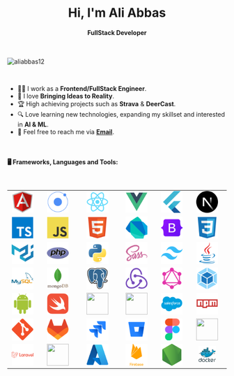 <h1 align="center">Hi, I'm Ali Abbas</h1>
<h4 align="center">FullStack Developer</h4>

<br/>

<p align="center"> 

<img src="https://komarev.com/ghpvc/?username=aliabbas12&label=Profile%20views&color=0e75b6&style=flat" alt="aliabbas12" /> </p>

<br/>

- 👨‍💻 I work as a **Frontend/FullStack Engineer**.
- 💬 I love **Bringing Ideas to Reality**.
- 🏆 High achieving projects such as **Strava** & **DeerCast**.
- 🔍 Love learning new technologies, expanding my skillset and interested in **AI & ML**.
- 📧 Feel free to reach me via **[Email](mailto:aliabbas@cmail.carleton.ca)**.

<br/>

<h4 align="left">🖥 Frameworks, Languages and Tools:</h4>

<br/>

<table align="center"> 
    <tr>
        <td align="center" width="96">
            <a href="https://angular.io/" target="_blank" rel="noreferrer"> <img src="https://raw.githubusercontent.com/devicons/devicon/master/icons/angularjs/angularjs-original.svg" width="50" height="50"/></a>
        </td>
        <td align="center" width="96">
            <a href="https://ionicframework.com/" target="_blank" rel="noreferrer"> <img src="https://raw.githubusercontent.com/devicons/devicon/master/icons/ionic/ionic-original.svg" width="50" height="50"/></a>
        </td>
        <td align="center" width="96">
            <a href="https://react.dev/" target="_blank" rel="noreferrer"> <img src="https://raw.githubusercontent.com/devicons/devicon/master/icons/react/react-original.svg" width="50" height="50"/></a>
        </td>
        <td align="center" width="96">
            <a href="https://vuejs.org/" target="_blank" rel="noreferrer"> <img src="https://raw.githubusercontent.com/devicons/devicon/master/icons/vuejs/vuejs-original.svg" width="50" height="50"/></a>
        </td>
        <td align="center" width="96">
            <a href="https://flutter.dev/" target="_blank" rel="noreferrer"> <img src="https://raw.githubusercontent.com/devicons/devicon/master/icons/flutter/flutter-original.svg" width="50" height="50"/></a>
        </td>
        <td align="center" width="96">
            <a href="https://nextjs.org/" target="_blank" rel="noreferrer"> <img src="https://raw.githubusercontent.com/devicons/devicon/master/icons/nextjs/nextjs-original.svg" style="color: white" width="50" height="50"/></a>
        </td>
    </tr>
    <tr>
        <td align="center" width="96">
            <a href="https://www.typescriptlang.org/" target="_blank" rel="noreferrer"> <img src="https://raw.githubusercontent.com/devicons/devicon/master/icons/typescript/typescript-original.svg" width="50" height="50"/></a>
        </td>
        <td align="center" width="96">
            <a href="https://developer.mozilla.org/en-US/docs/Web/JavaScript" target="_blank" rel="noreferrer"> <img src="https://raw.githubusercontent.com/devicons/devicon/master/icons/javascript/javascript-original.svg" width="50" height="50"/></a>
        </td>
        <td align="center" width="96">
            <a href="https://developer.mozilla.org/en-US/docs/Glossary/HTML5" target="_blank" rel="noreferrer"> <img src="https://raw.githubusercontent.com/devicons/devicon/master/icons/html5/html5-original.svg" width="50" height="50"/></a>
        </td>
        <td align="center" width="96">
            <a href="https://dart.dev/" target="_blank" rel="noreferrer"> <img src="https://raw.githubusercontent.com/devicons/devicon/master/icons/dart/dart-original.svg" width="50" height="50"/></a>
        </td>
        <td align="center" width="96">
            <a href="https://getbootstrap.com/" target="_blank" rel="noreferrer"> <img src="https://raw.githubusercontent.com/devicons/devicon/master/icons/bootstrap/bootstrap-original.svg" width="50" height="50"/></a>
        </td>
        <td align="center" width="96">
            <a href="https://www.w3.org/Style/CSS/Overview.en.html" target="_blank" rel="noreferrer"> <img src="https://raw.githubusercontent.com/devicons/devicon/master/icons/css3/css3-original.svg" style="color: white" width="50" height="50"/></a>
        </td>
    </tr>
    <tr>
        <td align="center" width="96">
            <a href="https://mui.com/material-ui/" target="_blank" rel="noreferrer"> <img src="https://raw.githubusercontent.com/devicons/devicon/master/icons/materialui/materialui-original.svg" width="50" height="50"/></a>
        </td>
        <td align="center" width="96">
            <a href="https://www.php.net/" target="_blank" rel="noreferrer"> <img src="https://raw.githubusercontent.com/devicons/devicon/master/icons/php/php-original.svg" width="50" height="50"/></a>
        </td>
        <td align="center" width="96">
            <a href="https://www.python.org/" target="_blank" rel="noreferrer"> <img src="https://raw.githubusercontent.com/devicons/devicon/master/icons/python/python-original.svg" width="50" height="50"/></a>
        </td>
        <td align="center" width="96">
            <a href="https://sass-lang.com/" target="_blank" rel="noreferrer"> <img src="https://raw.githubusercontent.com/devicons/devicon/master/icons/sass/sass-original.svg" width="50" height="50"/></a>
        </td>
        <td align="center" width="96">
            <a href="https://tailwindcss.com/" target="_blank" rel="noreferrer"> <img src="https://raw.githubusercontent.com/devicons/devicon/master/icons/tailwindcss/tailwindcss-plain.svg" width="50" height="50"/></a>
        </td>
        <td align="center" width="96">
            <a href="https://www.java.com/en/" target="_blank" rel="noreferrer"> <img src="https://raw.githubusercontent.com/devicons/devicon/master/icons/java/java-original.svg" style="color: white" width="50" height="50"/></a>
        </td>
    </tr>
    <tr>
        <td align="center" width="96">
            <a href="https://www.mysql.com/" target="_blank" rel="noreferrer"> <img src="https://raw.githubusercontent.com/devicons/devicon/master/icons/mysql/mysql-original-wordmark.svg" width="50" height="50"/></a>
        </td>
        <td align="center" width="96">
            <a href="https://www.mongodb.com/" target="_blank" rel="noreferrer"> <img src="https://raw.githubusercontent.com/devicons/devicon/master/icons/mongodb/mongodb-original-wordmark.svg" width="50" height="50"/></a>
        </td>
        <td align="center" width="96">
            <a href="https://www.postgresql.org/" target="_blank" rel="noreferrer"> <img src="https://raw.githubusercontent.com/devicons/devicon/master/icons/postgresql/postgresql-original.svg" width="50" height="50"/></a>
        </td>
        <td align="center" width="96">
            <a href="https://redux.js.org/" target="_blank" rel="noreferrer"> <img src="https://raw.githubusercontent.com/devicons/devicon/master/icons/redux/redux-original.svg" width="50" height="50"/></a>
        </td>
        <td align="center" width="96">
            <a href="https://graphql.org/" target="_blank" rel="noreferrer"> <img src="https://raw.githubusercontent.com/devicons/devicon/master/icons/graphql/graphql-plain.svg" width="50" height="50"/></a>
        </td>
        <td align="center" width="96">
            <a href="https://webpack.js.org/" target="_blank" rel="noreferrer"> <img src="https://raw.githubusercontent.com/devicons/devicon/master/icons/webpack/webpack-original.svg" style="color: white" width="50" height="50"/></a>
        </td>
    </tr>
        <tr>
        <td align="center" width="96">
            <a href="https://developer.android.com/" target="_blank" rel="noreferrer"> <img src="https://raw.githubusercontent.com/devicons/devicon/master/icons/android/android-plain.svg" width="50" height="50"/></a>
        </td>
        <td align="center" width="96">
            <a href="https://developer.apple.com/swift/" target="_blank" rel="noreferrer"> <img src="https://raw.githubusercontent.com/devicons/devicon/master/icons/swift/swift-original.svg" width="50" height="50"/></a>
        </td>
        <td align="center" width="96">
            <a href="https://cordova.apache.org/" target="_blank" rel="noreferrer"> <img src="https://www.vectorlogo.zone/logos/apache_cordova/apache_cordova-icon.svg" width="50" height="50"/></a>
        </td>
        <td align="center" width="96">
            <a href="https://capacitorjs.com/" target="_blank" rel="noreferrer"> <img src="https://seeklogo.com/images/C/capacitor-logo-DF3634DD70-seeklogo.com.png" width="50" height="50"/></a>
        </td>
        <td align="center" width="96">
            <a href="https://www.salesforce.com/" target="_blank" rel="noreferrer"> <img src="https://raw.githubusercontent.com/devicons/devicon/master/icons/salesforce/salesforce-original.svg" width="50" height="50"/></a>
        </td>
        <td align="center" width="96">
            <a href="https://www.npmjs.com/" target="_blank" rel="noreferrer"> <img src="https://raw.githubusercontent.com/devicons/devicon/master/icons/npm/npm-original-wordmark.svg" style="color: white" width="50" height="50"/></a>
        </td>
    </tr>
    <tr>
        <td align="center" width="96">
            <a href="https://github.com/" target="_blank" rel="noreferrer"> <img src="https://raw.githubusercontent.com/devicons/devicon/master/icons/git/git-original.svg" width="50" height="50"/></a>
        </td>
        <td align="center" width="96">
            <a href="https://about.gitlab.com/" target="_blank" rel="noreferrer"> <img src="https://raw.githubusercontent.com/devicons/devicon/master/icons/gitlab/gitlab-original.svg" width="50" height="50"/></a>
        </td>
        <td align="center" width="96">
            <a href="https://www.atlassian.com/jira" target="_blank" rel="noreferrer"> <img src="https://raw.githubusercontent.com/devicons/devicon/master/icons/jira/jira-original.svg" width="50" height="50"/></a>
        </td>
        <td align="center" width="96">
            <a href="https://bitbucket.org/" target="_blank" rel="noreferrer"> <img src="https://raw.githubusercontent.com/devicons/devicon/master/icons/bitbucket/bitbucket-original.svg" width="50" height="50"/></a>
        </td>
        <td align="center" width="96">
            <a href="https://www.figma.com/" target="_blank" rel="noreferrer"> <img src="https://raw.githubusercontent.com/devicons/devicon/master/icons/figma/figma-original.svg" width="50" height="50"/></a>
        </td>
        <td align="center" width="96">
            <a href="https://adobexdplatform.com/" target="_blank" rel="noreferrer"> <img src="https://seeklogo.com/images/A/adobe-xd-logo-39468DE5D4-seeklogo.com.png" style="color: white" width="50" height="50"/></a>
        </td>
    </tr>
    <tr>
        <td align="center" width="96">
            <a href="https://laravel.com/" target="_blank" rel="noreferrer"> <img src="https://raw.githubusercontent.com/devicons/devicon/master/icons/laravel/laravel-original-wordmark.svg" width="50" height="50"/></a>
        </td>
        <td align="center" width="96">
            <a href="https://aws.amazon.com/" target="_blank" rel="noreferrer"> <img src="https://skillicons.dev/icons?i=aws" width="50" height="50"/></a>
        </td>
        <td align="center" width="96">
            <a href="https://azure.microsoft.com/en-us" target="_blank" rel="noreferrer"> <img src="https://raw.githubusercontent.com/devicons/devicon/master/icons/azure/azure-original.svg" width="50" height="50"/></a>
        </td>
        <td align="center" width="96">
            <a href="https://firebase.google.com/" target="_blank" rel="noreferrer"> <img src="https://raw.githubusercontent.com/devicons/devicon/master/icons/firebase/firebase-plain-wordmark.svg" width="50" height="50"/></a>
        </td>
        <td align="center" width="96">
            <a href="https://nodejs.org/en" target="_blank" rel="noreferrer"> <img src="https://raw.githubusercontent.com/devicons/devicon/master/icons/nodejs/nodejs-original.svg" width="50" height="50"/></a>
        </td>
        <td align="center" width="96">
            <a href="https://www.docker.com/" target="_blank" rel="noreferrer"> <img src="https://raw.githubusercontent.com/devicons/devicon/master/icons/docker/docker-original-wordmark.svg" alt="docker" width="40" height="40"/></a>
        </td>
    </tr>
</table>

<br/>
